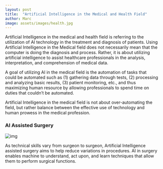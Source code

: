 ```yaml
---
layout: post
title:  "Artificial Intelligence in the Medical and Health Field"
author: Marc
image: assets/images/health.jpg
---
```

Artificial Intelligence in the medical and health field is referring to the utilization of AI technology in the treatment and diagnosis of patients. Using Artificial Intelligence in the Medical field does not necessarily mean that the computer is doing the diagnosis and process. Rather, it is about utilizing artificial intelligence to assist healthcare professionals in the analysis, interpretation, and comprehension of medical data.

A goal of utilizing AI in the medical field is the automation of tasks that could be automated such as (1) gathering data through tests, (2) processing and analyzing basic results, (3) patient monitoring, etc., and thus maximizing human resource by allowing professionals to spend time on duties that couldn’t be automated.

Artificial Intelligence in the medical field is not about over-automating the field, but rather balance between the effective use of technology and human prowess in the medical profession. 

### AI Assisted Surgery

![img](https://i.imgur.com/FrjGpyB.jpg)

As technical skills vary from surgeon to surgeon, Artificial Intelligence assisted surgery aims to help reduce variations in procedures. AI in surgery enables machine to understand, act upon, and learn techniques that allow them to perform surgical functions. 
